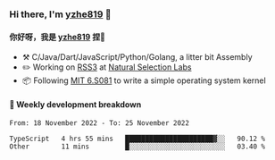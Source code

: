 ### Hi there, I'm [yzhe819](https://github.com/yzhe819) 👋

#### 你好呀，我是 [yzhe819](https://github.com/yzhe819) 捏👋

- :hammer_and_pick: C/Java/Dart/JavaScript/Python/Golang, a litter bit Assembly
- :pencil2: Working on [RSS3](https://github.com/NaturalSelectionLabs/RSS3) at [Natural Selection Labs](https://github.com/NaturalSelectionLabs)
- 📦 Following [MIT 6.S081](https://pdos.csail.mit.edu/6.S081/2020/) to write a simple operating system kernel



#### 📝 Weekly development breakdown

<!--START_SECTION:waka-->

```text
From: 18 November 2022 - To: 25 November 2022

TypeScript   4 hrs 55 mins   ██████████████████████▓░░   90.12 %
Other        11 mins         █░░░░░░░░░░░░░░░░░░░░░░░░   03.40 %
```

<!--END_SECTION:waka-->



